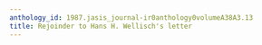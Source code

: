 ```yaml
---
anthology_id: 1987.jasis_journal-ir0anthology0volumeA38A3.13
title: Rejoinder to Hans H. Wellisch's letter
---
```


